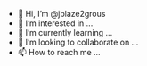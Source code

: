 - 👋 Hi, I’m @jblaze2grous
- 👀 I’m interested in ...
- 🌱 I’m currently learning ...
- 💞️ I’m looking to collaborate on ...
- 📫 How to reach me ...

<!---
jblaze2grous/jblaze2grous is a ✨ special ✨ repository because its `README.md` (this file) appears on your GitHub profile.
You can click the Preview link to take a look at your changes.
--->
